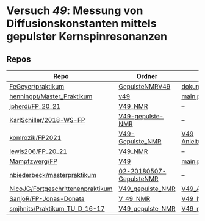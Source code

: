 # Versuch *49*: Messung von Diffusionskonstanten mittels gepulster Kernspinresonanzen

## Repos

|                                     Repo                                     |                                                                Ordner                                                                 |                                                                                   PDFs                                                                                    |
|------------------------------------------------------------------------------|---------------------------------------------------------------------------------------------------------------------------------------|---------------------------------------------------------------------------------------------------------------------------------------------------------------------------|
|[FeGeyer/praktikum](../repo/FeGeyer/praktikum)                                |[GepulsteNMRV49](https://github.com/FeGeyer/praktikum/tree/master/MFP/GepulsteNMRV49)                                                  |[dokument.pdf](https://docs.google.com/viewer?url=https://raw.githubusercontent.com/NicoWeio/awesome-ap-pdfs/main/FeGeyer%E2%88%95praktikum/49/dokument.pdf) \*            |
|[henningpt/Master_Praktikum](../repo/henningpt/Master_Praktikum)              |[v49](https://github.com/henningpt/Master_Praktikum/tree/master/v49)                                                                   |[main.pdf](https://docs.google.com/viewer?url=https://raw.githubusercontent.com/NicoWeio/awesome-ap-pdfs/main/henningpt%E2%88%95Master_Praktikum/49/main.pdf) \*           |
|[jpherdi/FP_20_21](../repo/jpherdi/FP_20_21)                                  |[V49_NMR](https://github.com/jpherdi/FP_20_21/tree/master/V49_NMR)                                                                     |–                                                                                                                                                                          |
|[KarlSchiller/2018-WS-FP](../repo/KarlSchiller/2018-WS-FP)                    |[V49-gepulste-NMR](https://github.com/KarlSchiller/2018-WS-FP/tree/master/V49-gepulste-NMR)                                            |–                                                                                                                                                                          |
|[komrozik/FP2021](../repo/komrozik/FP2021)                                    |[V49-Gepulste_NMR](https://github.com/komrozik/FP2021/tree/main/V49-Gepulste_NMR)                                                      |[V49 Anleitung.pdf](https://docs.google.com/viewer?url=https://raw.githubusercontent.com/komrozik/FP2021/main/V49-Gepulste_NMR/V49%20Anleitung.pdf)                        |
|[lewis206/FP_20_21](../repo/lewis206/FP_20_21)                                |[V49_NMR](https://github.com/jpherdi/FP_20_21/tree/master/V49_NMR)                                                                     |–                                                                                                                                                                          |
|[Mampfzwerg/FP](../repo/Mampfzwerg/FP)                                        |[V49](https://github.com/Mampfzwerg/FP/tree/master/V49)                                                                                |[main.pdf](https://docs.google.com/viewer?url=https://raw.githubusercontent.com/Mampfzwerg/FP/master/V49/latex-template/main.pdf)                                          |
|[nbiederbeck/masterpraktikum](../repo/nbiederbeck/masterpraktikum)            |[02-20180507-GepulsteNMR](https://github.com/nbiederbeck/masterpraktikum/tree/master/02-20180507-GepulsteNMR)                          |–                                                                                                                                                                          |
|[NicoJG/Fortgeschrittenenpraktikum](../repo/NicoJG/Fortgeschrittenenpraktikum)|[V49_gepulste_NMR](https://github.com/NicoJG/Fortgeschrittenenpraktikum/tree/master/V49_gepulste_NMR)                                  |[V49_Abgabe.pdf](https://docs.google.com/viewer?url=https://raw.githubusercontent.com/NicoJG/Fortgeschrittenenpraktikum/master/V49_gepulste_NMR/V49_Abgabe.pdf)            |
|[SanjoR/FP-Jonas-Donata](../repo/SanjoR/FP-Jonas-Donata)                      |[V_49_NMR](https://github.com/SanjoR/FP-Jonas-Donata/tree/master/MFP/V_49_NMR)                                                         |[V49_NMR.pdf](https://docs.google.com/viewer?url=https://raw.githubusercontent.com/SanjoR/FP-Jonas-Donata/master/MFP/Fertige_Protokolle/V49_NMR.pdf)                       |
|[smjhnits/Praktikum_TU_D_16-17](../repo/smjhnits/Praktikum_TU_D_16-17)        |[V49_gepulste_NMR](https://github.com/smjhnits/Praktikum_TU_D_16-17/tree/master/Fortgeschrittenenpraktikum/Protokolle/V49_gepulste_NMR)|[V49_main.pdf](https://docs.google.com/viewer?url=https://raw.githubusercontent.com/NicoWeio/awesome-ap-pdfs/main/smjhnits%E2%88%95Praktikum_TU_D_16-17/49/V49_main.pdf) \*|
